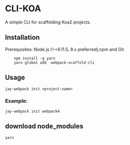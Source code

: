# CLI-KOA
A simple CLI for scaffolding Koa2 projects.

## Installation
Prerequisites: Node.js (>=6.11.5, 8.x preferred),npm and Git.

```
    npm install -g yarn
    yarn global add  webpack-scaffold-cli
```

## Usage
```
jay-webpack init <project-name>
```

### Example:
```
jay-webpack init webpack4
```

## download node_modules
```
yarn
```